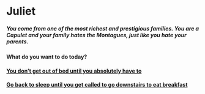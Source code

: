 # Juliet

##### You come from one of the most richest and prestigious families. You are a Capulet and your family hates the Montagues, just like you hate your parents.  
#### What do you want to do today?  
#### [You don’t get out of bed until you absolutely have to](stay-in-bed.md)  
#### [Go back to sleep until you get called to go downstairs to eat breakfast](go-to-sleep.md)